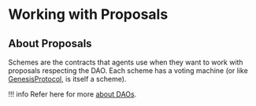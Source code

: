 # Working with Proposals

## About Proposals

Schemes are the contracts that agents use when they want to work with proposals respecting the DAO.  Each scheme has a voting machine (or like [GenesisProtocol](api/classes/GenesisProtocolWrapper), is itself a scheme).

!!! info
    Refer here for more [about DAOs](Daos).


